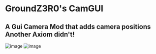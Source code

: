 # GroundZ3R0's CamGUI

## A Gui Camera Mod that adds camera positions Another Axiom didn't!

![image](https://github.com/user-attachments/assets/92deeba1-80a7-4d24-b8e5-7f80b6056b8f)
![image](https://github.com/user-attachments/assets/2cc4db62-4e84-4924-aad3-7de1000952d7)
